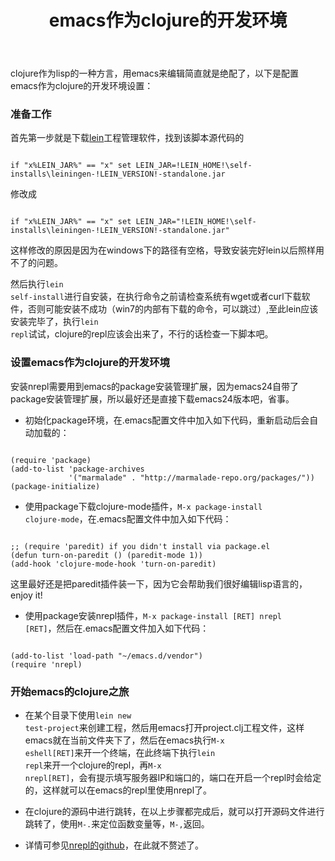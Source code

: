 ﻿---
layout: blog
title: emacs作为clojure的开发环境
---




clojure作为lisp的一种方言，用emacs来编辑简直就是绝配了，以下是配置emacs作为clojure的开发环境设置：


### 准备工作

首先第一步就是下载[lein](https://raw.github.com/technomancy/leiningen/stable/bin/lein.bat)工程管理软件，找到该脚本源代码的

<code>
if "x%LEIN_JAR%" == "x" set LEIN_JAR=!LEIN_HOME!\self-installs\leiningen-!LEIN_VERSION!-standalone.jar
</code>

修改成

<code>
if "x%LEIN_JAR%" == "x" set LEIN_JAR="!LEIN_HOME!\self-installs\leiningen-!LEIN_VERSION!-standalone.jar"
</code>

这样修改的原因是因为在windows下的路径有空格，导致安装完好lein以后照样用不了的问题。

然后执行<code>lein self-install</code>进行自安装，在执行命令之前请检查系统有wget或者curl下载软件，否则可能安装不成功（win7的内部有下载的命令，可以跳过）,至此lein应该安装完毕了，执行<code>lein repl</code>试试，clojure的repl应该会出来了，不行的话检查一下脚本吧。

### 设置emacs作为clojure的开发环境

安装nrepl需要用到emacs的package安装管理扩展，因为emacs24自带了package安装管理扩展，所以最好还是直接下载emacs24版本吧，省事。

* 初始化package环境，在.emacs配置文件中加入如下代码，重新启动后会自动加载的：

<code>
(require 'package)
(add-to-list 'package-archives
             '("marmalade" . "http://marmalade-repo.org/packages/"))
(package-initialize)
</code>

* 使用package下载clojure-mode插件，<code>M-x package-install clojure-mode</code>，在.emacs配置文件中加入如下代码：

<code>
;; (require 'paredit) if you didn't install via package.el
(defun turn-on-paredit () (paredit-mode 1))
(add-hook 'clojure-mode-hook 'turn-on-paredit)
</code>

这里最好还是把paredit插件装一下，因为它会帮助我们很好编辑lisp语言的，enjoy it!

* 使用package安装nrepl插件，<code>M-x package-install [RET] nrepl [RET]</code>，然后在.emacs配置文件加入如下代码： 

<code>
(add-to-list 'load-path "~/emacs.d/vendor")
(require 'nrepl)
</code>

### 开始emacs的clojure之旅

* 在某个目录下使用<code>lein new test-project</code>来创建工程，然后用emacs打开project.clj工程文件，这样emacs就在当前文件夹下了，然后在emacs执行<code>M-x eshell[RET]</code>来开一个终端，在此终端下执行<code>lein repl</code>来开一个clojure的repl，再<code>M-x nrepl[RET]</code>，会有提示填写服务器IP和端口的，端口在开启一个repl时会给定的，这样就可以在emacs的repl里使用nrepl了。

* 在clojure的源码中进行跳转，在以上步骤都完成后，就可以打开源码文件进行跳转了，使用<code>M-.</code>来定位函数变量等，<code>M-,</code>返回。

* 详情可参见[nrepl的github](https://github.com/kingtim/nrepl.el)，在此就不赘述了。
